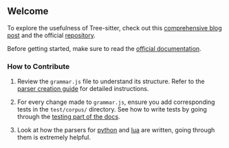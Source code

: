 ## Welcome

To explore the usefulness of Tree-sitter, check out this [comprehensive blog post](https://derek.stride.host/posts/comprehensive-introduction-to-tree-sitter) and the official [repository](https://github.com/tree-sitter/tree-sitter).

Before getting started, make sure to read the [official documentation](https://tree-sitter.github.io/tree-sitter/).

### How to Contribute

1. Review the `grammar.js` file to understand its structure. Refer to the [parser creation guide](https://tree-sitter.github.io/tree-sitter/creating-parsers) for detailed instructions.

2. For every change made to `grammar.js`, ensure you add corresponding tests in the `test/corpus/` directory. See how to write tests by going through the [testing part of the docs](https://tree-sitter.github.io/tree-sitter/creating-parsers#command-test).

3. Look at how the parsers for [python](https://github.com/tree-sitter/tree-sitter-python/blob/master/grammar.js) and [lua](https://github.com/tjdevries/tree-sitter-lua/blob/master/grammar.js) are written, going through them is extremely helpful.
